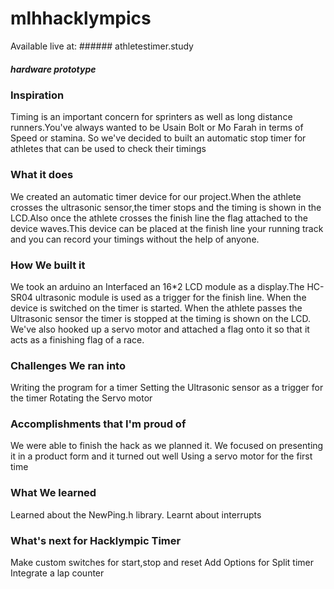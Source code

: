 # mlhhacklympics
Available live at: ###### athletestimer.study
  ##### hardware prototype
  
  ### Inspiration
Timing is an important concern for sprinters as well as long distance runners.You've always wanted to be Usain Bolt or Mo Farah in terms of Speed or stamina. So we've decided to built an automatic stop timer for athletes that can be used to check their timings

### What it does
We created an automatic timer device for our project.When the athlete crosses the ultrasonic sensor,the timer stops and the timing is shown in the LCD.Also once the athlete crosses the finish line the flag attached to the device waves.This device can be placed at the finish line your running track and you can record your timings without the help of anyone.

### How We built it
We took an arduino an Interfaced an 16*2 LCD module as a display.The HC-SR04 ultrasonic module is used as a trigger for the finish line. When the device is switched on the timer is started. When the athlete passes the Ultrasonic sensor the timer is stopped at the timing is shown on the LCD. We've also hooked up a servo motor and attached a flag onto it so that it acts as a finishing flag of a race.

### Challenges We ran into
Writing the program for a timer
Setting the Ultrasonic sensor as a trigger for the timer
Rotating the Servo motor
### Accomplishments that I'm proud of
We were able to finish the hack as we planned it.
We focused on presenting it in a product form and it turned out well
Using a servo motor for the first time
### What We learned
Learned about the NewPing.h library.
Learnt about interrupts
### What's next for Hacklympic Timer
Make custom switches for start,stop and reset
Add Options for Split timer
Integrate a lap counter


